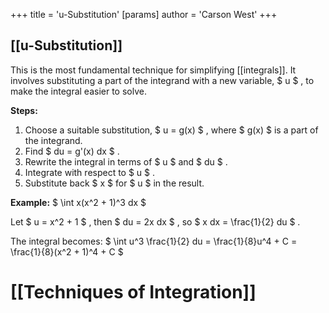 +++
 title = 'u-Substitution'
[params]
	author = 'Carson West'
+++
## [[u-Substitution]] 
This is the most fundamental technique for simplifying [[integrals]].  It involves substituting a part of the integrand with a new variable,  $ u $ , to make the integral easier to solve.

**Steps:**

1. Choose a suitable substitution,  $ u = g(x) $ , where  $ g(x) $  is a part of the integrand.
2. Find  $ du = g'(x) dx $ .
3. Rewrite the integral in terms of  $ u $  and  $ du $ .
4. Integrate with respect to  $ u $ .
5. Substitute back  $ x $  for  $ u $  in the result.

**Example:**  $ \int x(x^2 + 1)^3 dx $ 

Let  $ u = x^2 + 1 $ , then  $ du = 2x dx $ , so  $ x dx = \frac{1}{2} du $ .

The integral becomes:  $ \int u^3 \frac{1}{2} du = \frac{1}{8}u^4 + C = \frac{1}{8}(x^2 + 1)^4 + C $ 

# [[Techniques of Integration]]